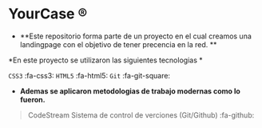# YourCase &reg;  
- **Este repositorio forma parte de un proyecto en el cual creamos una landingpage con el objetivo de tener precencia en la red.  **

*En este proyecto se utilizaron las siguientes tecnologias *

``CSS3``  :fa-css3:
`HTML5`  :fa-html5:
`Git` :fa-git-square:


- **Ademas se aplicaron metodologias de trabajo modernas como lo fueron.**

> CodeStream 
Sistema de control de verciones (Git/Github)  :fa-github:
